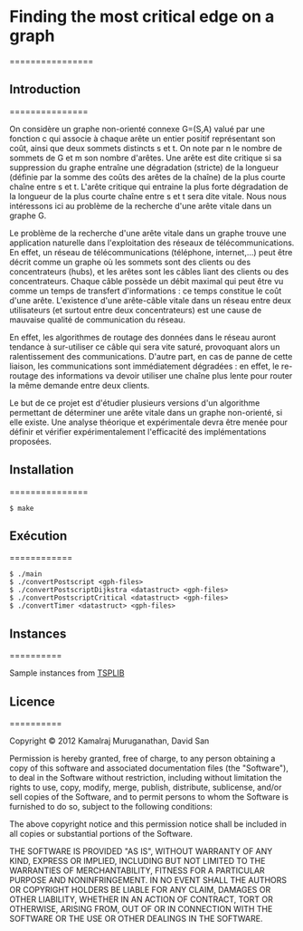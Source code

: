 # Finding the most critical edge on a graph
================

## Introduction
===============

On considère un graphe non-orienté connexe G=(S,A) valué par une fonction c qui associe à chaque arête un entier positif représentant son coût, ainsi que deux sommets distincts s et t. On note par n le nombre de sommets de G et m son nombre d'arêtes. Une arête est dite critique si sa suppression du graphe entraîne une dégradation (stricte) de la longueur (définie par la somme des coûts des arêtes de la chaîne) de la plus courte chaîne entre s et t. L'arête critique qui entraine la plus forte dégradation de la longueur de la plus courte chaîne entre s et t sera dite vitale. Nous nous intéressons ici au problème de la recherche d'une arête vitale dans un graphe G.

Le problème de la recherche d'une arête vitale dans un graphe trouve une application naturelle dans l'exploitation des réseaux de télécommunications. En effet, un réseau de télécommunications (téléphone, internet,…) peut être décrit comme un graphe où les sommets sont des clients ou des concentrateurs (hubs), et les arêtes sont les câbles liant des clients ou des concentrateurs. Chaque câble possède un débit maximal qui peut être vu comme un temps de transfert d'informations : ce temps constitue le coût d'une arête. L'existence d'une arête-câble vitale dans un réseau entre deux utilisateurs (et surtout entre deux concentrateurs) est une cause de mauvaise qualité de communication du réseau.

En effet, les algorithmes de routage des données dans le réseau auront tendance à sur-utiliser ce câble qui sera vite saturé, provoquant alors un ralentissement des communications. D'autre part, en cas de panne de cette liaison, les communications sont immédiatement dégradées : en effet, le re-routage des informations va devoir utiliser une chaîne plus lente pour router la même demande entre deux clients.

Le but de ce projet est d'étudier plusieurs versions d'un algorithme permettant de déterminer une arête vitale dans un graphe non-orienté, si elle existe. Une analyse théorique et expérimentale devra être menée pour définir et vérifier expérimentalement l'efficacité des implémentations proposées.

## Installation
===============

```$ make```
	
	
## Exécution
============

```
$ ./main
$ ./convertPostscript <gph-files>
$ ./convertPostscriptDijkstra <datastruct> <gph-files>
$ ./convertPostscriptCritical <datastruct> <gph-files>
$ ./convertTimer <datastruct> <gph-files>
```


## Instances
==========

Sample instances from [TSPLIB](http://comopt.ifi.uni-heidelberg.de/software/TSPLIB95/)


## Licence
==========

Copyright © 2012 Kamalraj Muruganathan, David San

Permission is hereby granted, free of charge, to any person obtaining a copy of this software and associated documentation files (the "Software"), to deal in the Software without restriction, including without limitation the rights to use, copy, modify, merge, publish, distribute, sublicense, and/or sell copies of the Software, and to permit persons to whom the Software is furnished to do so, subject to the following conditions:

The above copyright notice and this permission notice shall be included in all copies or substantial portions of the Software.

THE SOFTWARE IS PROVIDED "AS IS", WITHOUT WARRANTY OF ANY KIND, EXPRESS OR IMPLIED, INCLUDING BUT NOT LIMITED TO THE WARRANTIES OF MERCHANTABILITY, FITNESS FOR A PARTICULAR PURPOSE AND NONINFRINGEMENT. IN NO EVENT SHALL THE AUTHORS OR COPYRIGHT HOLDERS BE LIABLE FOR ANY CLAIM, DAMAGES OR OTHER LIABILITY, WHETHER IN AN ACTION OF CONTRACT, TORT OR OTHERWISE, ARISING FROM, OUT OF OR IN CONNECTION WITH THE SOFTWARE OR THE USE OR OTHER DEALINGS IN THE SOFTWARE.

